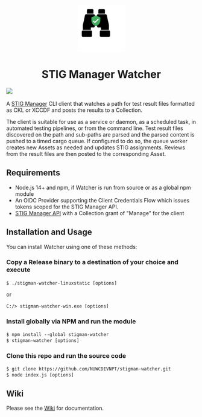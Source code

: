 <p align="center">
  <img width="125" src="https://raw.githubusercontent.com/NUWCDIVNPT/stigman-watcher/main/icon.svg">
</p>
<h1 align="center"> STIG Manager Watcher </h1>

<a href="https://npmjs.org/package/stigman-watcher"><img src="https://img.shields.io/badge/npm-1.2.3-green"></a>

A [STIG Manager](https://github.com/nuwcdivnpt/stig-manager) CLI client that watches a path for test result files formatted as CKL or XCCDF and posts the results to a Collection.

The client is suitable for use as a service or daemon, as a scheduled task, in automated testing pipelines, or from the command line. Test result files discovered on the path and sub-paths are parsed and the parsed content is pushed to a timed cargo queue. If configured to do so, the queue worker creates new Assets as needed and updates STIG assignments. Reviews from the result files are then posted to the corresponding Asset.

## Requirements
- Node.js 14+ and npm, if Watcher is run from source or as a global npm module
- An OIDC Provider supporting the Client Credentials Flow which issues tokens scoped for the STIG Manager API.
- [STIG Manager API](https://github.com/nuwcdivnpt/stig-manager) with a Collection grant of "Manage" for the client

## Installation and Usage

You can install Watcher using one of these methods:

### Copy a Release binary to a destination of your choice and execute
```
$ ./stigman-watcher-linuxstatic [options]
```
or
```
C:/> stigman-watcher-win.exe [options]
``` 
### Install globally via NPM and run the module 
```
$ npm install --global stigman-watcher
$ stigman-watcher [options]
```

### Clone this repo and run the source code
```
$ git clone https://github.com/NUWCDIVNPT/stigman-watcher.git
$ node index.js [options]
```

## Wiki

Please see the [Wiki](https://github.com/nuwcdivnpt/stigman-watcher/wiki) for documentation.
